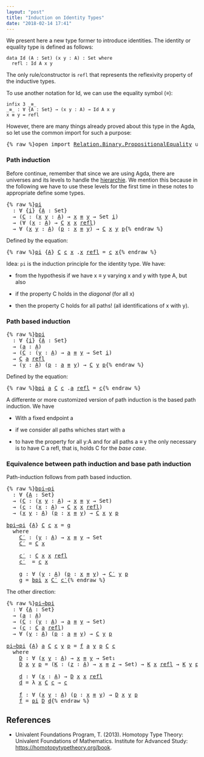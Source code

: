```yaml
---
layout: "post"
title: "Induction on Identity Types"
date: "2018-02-14 17:41"
---
```


We present here a new type former to introduce identities.
The identity or equality type is defined as follows:

```
data Id (A : Set) (x y : A) : Set where
  refl : Id A x y
```

The only rule/constructor is `refl` that represents the reflexivity property of
the inductive types.

To use another notation for Id,
we can use the equality symbol (_≡_):

```
infix 3 _≡_
_≡_ : ∀ {A : Set} → (x y : A) → Id A x y
x ≡ y = refl
```

However, there are many things already proved about this type
in the Agda, so let use the common import for such a purpose:

<pre class="Agda">{% raw %}<a id="653" class="Keyword">open</a> <a id="658" class="Keyword">import</a> <a id="665" href="https://agda.github.io/agda-stdlib/Relation.Binary.PropositionalEquality.html" class="Module">Relation.Binary.PropositionalEquality</a> <a id="703" class="Keyword">using</a> <a id="709" class="Symbol">(</a><a id="710" href="https://agda.github.io/agda-stdlib/Agda.Builtin.Equality.html#_%E2%89%A1_.refl" class="InductiveConstructor">refl</a><a id="714" class="Symbol">;</a> <a id="716" href="https://agda.github.io/agda-stdlib/Agda.Builtin.Equality.html#_%E2%89%A1_" class="Datatype Operator">_≡_</a><a id="719" class="Symbol">)</a>{% endraw %}</pre>

### Path induction

Before continue, remember that since we are using Agda, there are universes and
its levels to handle the
[hierarchie](https://pigworker.wordpress.com/2015/01/09/universe-hierarchies/).
We mention this because in the following we have to use these levels for the first time
in these notes to appropriate define some types.

<pre class="Agda">{% raw %}<a id="pi" href="{% endraw %}{% link _posts/2018-02-14-induction-on-identity-types.md %}{% raw %}#pi" class="Function">pi</a>
  <a id="1094" class="Symbol">:</a> <a id="1096" class="Symbol">∀</a> <a id="1098" class="Symbol">{</a><a id="1099" href="{% endraw %}{% link _posts/2018-02-14-induction-on-identity-types.md %}{% raw %}#1099" class="Bound">i</a><a id="1100" class="Symbol">}</a> <a id="1102" class="Symbol">{</a><a id="1103" href="{% endraw %}{% link _posts/2018-02-14-induction-on-identity-types.md %}{% raw %}#1103" class="Bound">A</a> <a id="1105" class="Symbol">:</a> <a id="1107" class="PrimitiveType">Set</a><a id="1110" class="Symbol">}</a>
  <a id="1114" class="Symbol">→</a> <a id="1116" class="Symbol">(</a><a id="1117" href="{% endraw %}{% link _posts/2018-02-14-induction-on-identity-types.md %}{% raw %}#1117" class="Bound">C</a> <a id="1119" class="Symbol">:</a> <a id="1121" class="Symbol">(</a><a id="1122" href="{% endraw %}{% link _posts/2018-02-14-induction-on-identity-types.md %}{% raw %}#1122" class="Bound">x</a> <a id="1124" href="{% endraw %}{% link _posts/2018-02-14-induction-on-identity-types.md %}{% raw %}#1124" class="Bound">y</a> <a id="1126" class="Symbol">:</a> <a id="1128" href="{% endraw %}{% link _posts/2018-02-14-induction-on-identity-types.md %}{% raw %}#1103" class="Bound">A</a><a id="1129" class="Symbol">)</a> <a id="1131" class="Symbol">→</a> <a id="1133" href="{% endraw %}{% link _posts/2018-02-14-induction-on-identity-types.md %}{% raw %}#1122" class="Bound">x</a> <a id="1135" href="https://agda.github.io/agda-stdlib/Agda.Builtin.Equality.html#_%E2%89%A1_" class="Datatype Operator">≡</a> <a id="1137" href="{% endraw %}{% link _posts/2018-02-14-induction-on-identity-types.md %}{% raw %}#1124" class="Bound">y</a> <a id="1139" class="Symbol">→</a> <a id="1141" class="PrimitiveType">Set</a> <a id="1145" href="{% endraw %}{% link _posts/2018-02-14-induction-on-identity-types.md %}{% raw %}#1099" class="Bound">i</a><a id="1146" class="Symbol">)</a>
  <a id="1150" class="Symbol">→</a> <a id="1152" class="Symbol">(∀</a> <a id="1155" class="Symbol">(</a><a id="1156" href="{% endraw %}{% link _posts/2018-02-14-induction-on-identity-types.md %}{% raw %}#1156" class="Bound">x</a> <a id="1158" class="Symbol">:</a> <a id="1160" href="{% endraw %}{% link _posts/2018-02-14-induction-on-identity-types.md %}{% raw %}#1103" class="Bound">A</a><a id="1161" class="Symbol">)</a> <a id="1163" class="Symbol">→</a> <a id="1165" href="{% endraw %}{% link _posts/2018-02-14-induction-on-identity-types.md %}{% raw %}#1117" class="Bound">C</a> <a id="1167" href="{% endraw %}{% link _posts/2018-02-14-induction-on-identity-types.md %}{% raw %}#1156" class="Bound">x</a> <a id="1169" href="{% endraw %}{% link _posts/2018-02-14-induction-on-identity-types.md %}{% raw %}#1156" class="Bound">x</a> <a id="1171" href="https://agda.github.io/agda-stdlib/Agda.Builtin.Equality.html#_%E2%89%A1_.refl" class="InductiveConstructor">refl</a><a id="1175" class="Symbol">)</a>
  <a id="1179" class="Symbol">→</a> <a id="1181" class="Symbol">∀</a> <a id="1183" class="Symbol">(</a><a id="1184" href="{% endraw %}{% link _posts/2018-02-14-induction-on-identity-types.md %}{% raw %}#1184" class="Bound">x</a> <a id="1186" href="{% endraw %}{% link _posts/2018-02-14-induction-on-identity-types.md %}{% raw %}#1186" class="Bound">y</a> <a id="1188" class="Symbol">:</a> <a id="1190" href="{% endraw %}{% link _posts/2018-02-14-induction-on-identity-types.md %}{% raw %}#1103" class="Bound">A</a><a id="1191" class="Symbol">)</a> <a id="1193" class="Symbol">(</a><a id="1194" href="{% endraw %}{% link _posts/2018-02-14-induction-on-identity-types.md %}{% raw %}#1194" class="Bound">p</a> <a id="1196" class="Symbol">:</a> <a id="1198" href="{% endraw %}{% link _posts/2018-02-14-induction-on-identity-types.md %}{% raw %}#1184" class="Bound">x</a> <a id="1200" href="https://agda.github.io/agda-stdlib/Agda.Builtin.Equality.html#_%E2%89%A1_" class="Datatype Operator">≡</a> <a id="1202" href="{% endraw %}{% link _posts/2018-02-14-induction-on-identity-types.md %}{% raw %}#1186" class="Bound">y</a><a id="1203" class="Symbol">)</a> <a id="1205" class="Symbol">→</a> <a id="1207" href="{% endraw %}{% link _posts/2018-02-14-induction-on-identity-types.md %}{% raw %}#1117" class="Bound">C</a> <a id="1209" href="{% endraw %}{% link _posts/2018-02-14-induction-on-identity-types.md %}{% raw %}#1184" class="Bound">x</a> <a id="1211" href="{% endraw %}{% link _posts/2018-02-14-induction-on-identity-types.md %}{% raw %}#1186" class="Bound">y</a> <a id="1213" href="{% endraw %}{% link _posts/2018-02-14-induction-on-identity-types.md %}{% raw %}#1194" class="Bound">p</a>{% endraw %}</pre>
Defined by the equation:
<pre class="Agda">{% raw %}<a id="1264" href="{% endraw %}{% link _posts/2018-02-14-induction-on-identity-types.md %}{% raw %}#pi" class="Function">pi</a> <a id="1267" class="Symbol">{</a><a id="1268" href="{% endraw %}{% link _posts/2018-02-14-induction-on-identity-types.md %}{% raw %}#1268" class="Bound">A</a><a id="1269" class="Symbol">}</a> <a id="1271" href="{% endraw %}{% link _posts/2018-02-14-induction-on-identity-types.md %}{% raw %}#1271" class="Bound">C</a> <a id="1273" href="{% endraw %}{% link _posts/2018-02-14-induction-on-identity-types.md %}{% raw %}#1273" class="Bound">c</a> <a id="1275" href="{% endraw %}{% link _posts/2018-02-14-induction-on-identity-types.md %}{% raw %}#1275" class="Bound">x</a> <a id="1277" class="DottedPattern Symbol">.</a><a id="1278" href="{% endraw %}{% link _posts/2018-02-14-induction-on-identity-types.md %}{% raw %}#1275" class="DottedPattern Bound">x</a> <a id="1280" href="https://agda.github.io/agda-stdlib/Agda.Builtin.Equality.html#_%E2%89%A1_.refl" class="InductiveConstructor">refl</a> <a id="1285" class="Symbol">=</a> <a id="1287" href="{% endraw %}{% link _posts/2018-02-14-induction-on-identity-types.md %}{% raw %}#1273" class="Bound">c</a> <a id="1289" href="{% endraw %}{% link _posts/2018-02-14-induction-on-identity-types.md %}{% raw %}#1275" class="Bound">x</a>{% endraw %}</pre>

Idea: `pi` is the induction principle for the identity type.
We have:

+ from the hypothesis if we have x ≡ y varying x and y with type A, but also

+ if the property C holds in the *diagonal* (for all x)

+ then the property C holds for all paths! (all identifications of x with y).

### Path based induction

<pre class="Agda">{% raw %}<a id="bpi" href="{% endraw %}{% link _posts/2018-02-14-induction-on-identity-types.md %}{% raw %}#bpi" class="Function">bpi</a>
  <a id="1633" class="Symbol">:</a> <a id="1635" class="Symbol">∀</a> <a id="1637" class="Symbol">{</a><a id="1638" href="{% endraw %}{% link _posts/2018-02-14-induction-on-identity-types.md %}{% raw %}#1638" class="Bound">i</a><a id="1639" class="Symbol">}</a> <a id="1641" class="Symbol">{</a><a id="1642" href="{% endraw %}{% link _posts/2018-02-14-induction-on-identity-types.md %}{% raw %}#1642" class="Bound">A</a> <a id="1644" class="Symbol">:</a> <a id="1646" class="PrimitiveType">Set</a><a id="1649" class="Symbol">}</a>
  <a id="1653" class="Symbol">→</a> <a id="1655" class="Symbol">(</a><a id="1656" href="{% endraw %}{% link _posts/2018-02-14-induction-on-identity-types.md %}{% raw %}#1656" class="Bound">a</a> <a id="1658" class="Symbol">:</a> <a id="1660" href="{% endraw %}{% link _posts/2018-02-14-induction-on-identity-types.md %}{% raw %}#1642" class="Bound">A</a><a id="1661" class="Symbol">)</a>
  <a id="1665" class="Symbol">→</a> <a id="1667" class="Symbol">(</a><a id="1668" href="{% endraw %}{% link _posts/2018-02-14-induction-on-identity-types.md %}{% raw %}#1668" class="Bound">C</a> <a id="1670" class="Symbol">:</a> <a id="1672" class="Symbol">(</a><a id="1673" href="{% endraw %}{% link _posts/2018-02-14-induction-on-identity-types.md %}{% raw %}#1673" class="Bound">y</a> <a id="1675" class="Symbol">:</a> <a id="1677" href="{% endraw %}{% link _posts/2018-02-14-induction-on-identity-types.md %}{% raw %}#1642" class="Bound">A</a><a id="1678" class="Symbol">)</a> <a id="1680" class="Symbol">→</a> <a id="1682" href="{% endraw %}{% link _posts/2018-02-14-induction-on-identity-types.md %}{% raw %}#1656" class="Bound">a</a> <a id="1684" href="https://agda.github.io/agda-stdlib/Agda.Builtin.Equality.html#_%E2%89%A1_" class="Datatype Operator">≡</a> <a id="1686" href="{% endraw %}{% link _posts/2018-02-14-induction-on-identity-types.md %}{% raw %}#1673" class="Bound">y</a> <a id="1688" class="Symbol">→</a> <a id="1690" class="PrimitiveType">Set</a> <a id="1694" href="{% endraw %}{% link _posts/2018-02-14-induction-on-identity-types.md %}{% raw %}#1638" class="Bound">i</a><a id="1695" class="Symbol">)</a>
  <a id="1699" class="Symbol">→</a> <a id="1701" href="{% endraw %}{% link _posts/2018-02-14-induction-on-identity-types.md %}{% raw %}#1668" class="Bound">C</a> <a id="1703" href="{% endraw %}{% link _posts/2018-02-14-induction-on-identity-types.md %}{% raw %}#1656" class="Bound">a</a> <a id="1705" href="https://agda.github.io/agda-stdlib/Agda.Builtin.Equality.html#_%E2%89%A1_.refl" class="InductiveConstructor">refl</a>
  <a id="1712" class="Symbol">→</a> <a id="1714" class="Symbol">(</a><a id="1715" href="{% endraw %}{% link _posts/2018-02-14-induction-on-identity-types.md %}{% raw %}#1715" class="Bound">y</a> <a id="1717" class="Symbol">:</a> <a id="1719" href="{% endraw %}{% link _posts/2018-02-14-induction-on-identity-types.md %}{% raw %}#1642" class="Bound">A</a><a id="1720" class="Symbol">)</a> <a id="1722" class="Symbol">(</a><a id="1723" href="{% endraw %}{% link _posts/2018-02-14-induction-on-identity-types.md %}{% raw %}#1723" class="Bound">p</a> <a id="1725" class="Symbol">:</a> <a id="1727" href="{% endraw %}{% link _posts/2018-02-14-induction-on-identity-types.md %}{% raw %}#1656" class="Bound">a</a> <a id="1729" href="https://agda.github.io/agda-stdlib/Agda.Builtin.Equality.html#_%E2%89%A1_" class="Datatype Operator">≡</a> <a id="1731" href="{% endraw %}{% link _posts/2018-02-14-induction-on-identity-types.md %}{% raw %}#1715" class="Bound">y</a><a id="1732" class="Symbol">)</a> <a id="1734" class="Symbol">→</a> <a id="1736" href="{% endraw %}{% link _posts/2018-02-14-induction-on-identity-types.md %}{% raw %}#1668" class="Bound">C</a> <a id="1738" href="{% endraw %}{% link _posts/2018-02-14-induction-on-identity-types.md %}{% raw %}#1715" class="Bound">y</a> <a id="1740" href="{% endraw %}{% link _posts/2018-02-14-induction-on-identity-types.md %}{% raw %}#1723" class="Bound">p</a>{% endraw %}</pre>
Defined by the equation:
<pre class="Agda">{% raw %}<a id="1791" href="{% endraw %}{% link _posts/2018-02-14-induction-on-identity-types.md %}{% raw %}#bpi" class="Function">bpi</a> <a id="1795" href="{% endraw %}{% link _posts/2018-02-14-induction-on-identity-types.md %}{% raw %}#1795" class="Bound">a</a> <a id="1797" href="{% endraw %}{% link _posts/2018-02-14-induction-on-identity-types.md %}{% raw %}#1797" class="Bound">C</a> <a id="1799" href="{% endraw %}{% link _posts/2018-02-14-induction-on-identity-types.md %}{% raw %}#1799" class="Bound">c</a> <a id="1801" class="DottedPattern Symbol">.</a><a id="1802" href="{% endraw %}{% link _posts/2018-02-14-induction-on-identity-types.md %}{% raw %}#1795" class="DottedPattern Bound">a</a> <a id="1804" href="https://agda.github.io/agda-stdlib/Agda.Builtin.Equality.html#_%E2%89%A1_.refl" class="InductiveConstructor">refl</a> <a id="1809" class="Symbol">=</a> <a id="1811" href="{% endraw %}{% link _posts/2018-02-14-induction-on-identity-types.md %}{% raw %}#1799" class="Bound">c</a>{% endraw %}</pre>

A differente or more customized version of path induction is the based
path induction. We have

+ With a fixed endpoint a

+ if we consider all paths whiches start with a

+ to have the property for all y:A and for all paths a ≡ y the only
necessary is to have C a refl, that is, holds C for the *base case*.


### Equivalence between path induction and base path induction

Path-induction follows from path based induction.

<pre class="Agda">{% raw %}<a id="bpi⇒pi" href="{% endraw %}{% link _posts/2018-02-14-induction-on-identity-types.md %}{% raw %}#bpi%E2%87%92pi" class="Function">bpi⇒pi</a>
  <a id="2273" class="Symbol">:</a> <a id="2275" class="Symbol">∀</a> <a id="2277" class="Symbol">{</a><a id="2278" href="{% endraw %}{% link _posts/2018-02-14-induction-on-identity-types.md %}{% raw %}#2278" class="Bound">A</a> <a id="2280" class="Symbol">:</a> <a id="2282" class="PrimitiveType">Set</a><a id="2285" class="Symbol">}</a>
  <a id="2289" class="Symbol">→</a> <a id="2291" class="Symbol">(</a><a id="2292" href="{% endraw %}{% link _posts/2018-02-14-induction-on-identity-types.md %}{% raw %}#2292" class="Bound">C</a> <a id="2294" class="Symbol">:</a> <a id="2296" class="Symbol">(</a><a id="2297" href="{% endraw %}{% link _posts/2018-02-14-induction-on-identity-types.md %}{% raw %}#2297" class="Bound">x</a> <a id="2299" href="{% endraw %}{% link _posts/2018-02-14-induction-on-identity-types.md %}{% raw %}#2299" class="Bound">y</a> <a id="2301" class="Symbol">:</a> <a id="2303" href="{% endraw %}{% link _posts/2018-02-14-induction-on-identity-types.md %}{% raw %}#2278" class="Bound">A</a><a id="2304" class="Symbol">)</a> <a id="2306" class="Symbol">→</a> <a id="2308" href="{% endraw %}{% link _posts/2018-02-14-induction-on-identity-types.md %}{% raw %}#2297" class="Bound">x</a> <a id="2310" href="https://agda.github.io/agda-stdlib/Agda.Builtin.Equality.html#_%E2%89%A1_" class="Datatype Operator">≡</a> <a id="2312" href="{% endraw %}{% link _posts/2018-02-14-induction-on-identity-types.md %}{% raw %}#2299" class="Bound">y</a> <a id="2314" class="Symbol">→</a> <a id="2316" class="PrimitiveType">Set</a><a id="2319" class="Symbol">)</a>
  <a id="2323" class="Symbol">→</a> <a id="2325" class="Symbol">(</a><a id="2326" href="{% endraw %}{% link _posts/2018-02-14-induction-on-identity-types.md %}{% raw %}#2326" class="Bound">c</a> <a id="2328" class="Symbol">:</a> <a id="2330" class="Symbol">(</a><a id="2331" href="{% endraw %}{% link _posts/2018-02-14-induction-on-identity-types.md %}{% raw %}#2331" class="Bound">x</a> <a id="2333" class="Symbol">:</a> <a id="2335" href="{% endraw %}{% link _posts/2018-02-14-induction-on-identity-types.md %}{% raw %}#2278" class="Bound">A</a><a id="2336" class="Symbol">)</a> <a id="2338" class="Symbol">→</a> <a id="2340" href="{% endraw %}{% link _posts/2018-02-14-induction-on-identity-types.md %}{% raw %}#2292" class="Bound">C</a> <a id="2342" href="{% endraw %}{% link _posts/2018-02-14-induction-on-identity-types.md %}{% raw %}#2331" class="Bound">x</a> <a id="2344" href="{% endraw %}{% link _posts/2018-02-14-induction-on-identity-types.md %}{% raw %}#2331" class="Bound">x</a> <a id="2346" href="https://agda.github.io/agda-stdlib/Agda.Builtin.Equality.html#_%E2%89%A1_.refl" class="InductiveConstructor">refl</a><a id="2350" class="Symbol">)</a>
  <a id="2354" class="Symbol">→</a> <a id="2356" class="Symbol">(</a><a id="2357" href="{% endraw %}{% link _posts/2018-02-14-induction-on-identity-types.md %}{% raw %}#2357" class="Bound">x</a> <a id="2359" href="{% endraw %}{% link _posts/2018-02-14-induction-on-identity-types.md %}{% raw %}#2359" class="Bound">y</a> <a id="2361" class="Symbol">:</a> <a id="2363" href="{% endraw %}{% link _posts/2018-02-14-induction-on-identity-types.md %}{% raw %}#2278" class="Bound">A</a><a id="2364" class="Symbol">)</a> <a id="2366" class="Symbol">(</a><a id="2367" href="{% endraw %}{% link _posts/2018-02-14-induction-on-identity-types.md %}{% raw %}#2367" class="Bound">p</a> <a id="2369" class="Symbol">:</a> <a id="2371" href="{% endraw %}{% link _posts/2018-02-14-induction-on-identity-types.md %}{% raw %}#2357" class="Bound">x</a> <a id="2373" href="https://agda.github.io/agda-stdlib/Agda.Builtin.Equality.html#_%E2%89%A1_" class="Datatype Operator">≡</a> <a id="2375" href="{% endraw %}{% link _posts/2018-02-14-induction-on-identity-types.md %}{% raw %}#2359" class="Bound">y</a><a id="2376" class="Symbol">)</a> <a id="2378" class="Symbol">→</a> <a id="2380" href="{% endraw %}{% link _posts/2018-02-14-induction-on-identity-types.md %}{% raw %}#2292" class="Bound">C</a> <a id="2382" href="{% endraw %}{% link _posts/2018-02-14-induction-on-identity-types.md %}{% raw %}#2357" class="Bound">x</a> <a id="2384" href="{% endraw %}{% link _posts/2018-02-14-induction-on-identity-types.md %}{% raw %}#2359" class="Bound">y</a> <a id="2386" href="{% endraw %}{% link _posts/2018-02-14-induction-on-identity-types.md %}{% raw %}#2367" class="Bound">p</a>

<a id="2389" href="{% endraw %}{% link _posts/2018-02-14-induction-on-identity-types.md %}{% raw %}#bpi%E2%87%92pi" class="Function">bpi⇒pi</a> <a id="2396" class="Symbol">{</a><a id="2397" href="{% endraw %}{% link _posts/2018-02-14-induction-on-identity-types.md %}{% raw %}#2397" class="Bound">A</a><a id="2398" class="Symbol">}</a> <a id="2400" href="{% endraw %}{% link _posts/2018-02-14-induction-on-identity-types.md %}{% raw %}#2400" class="Bound">C</a> <a id="2402" href="{% endraw %}{% link _posts/2018-02-14-induction-on-identity-types.md %}{% raw %}#2402" class="Bound">c</a> <a id="2404" href="{% endraw %}{% link _posts/2018-02-14-induction-on-identity-types.md %}{% raw %}#2404" class="Bound">x</a> <a id="2406" class="Symbol">=</a> <a id="2408" href="{% endraw %}{% link _posts/2018-02-14-induction-on-identity-types.md %}{% raw %}#2502" class="Function">g</a>
  <a id="2412" class="Keyword">where</a>
    <a id="2422" href="{% endraw %}{% link _posts/2018-02-14-induction-on-identity-types.md %}{% raw %}#2422" class="Function">C′</a> <a id="2425" class="Symbol">:</a> <a id="2427" class="Symbol">(</a><a id="2428" href="{% endraw %}{% link _posts/2018-02-14-induction-on-identity-types.md %}{% raw %}#2428" class="Bound">y</a> <a id="2430" class="Symbol">:</a> <a id="2432" href="{% endraw %}{% link _posts/2018-02-14-induction-on-identity-types.md %}{% raw %}#2397" class="Bound">A</a><a id="2433" class="Symbol">)</a> <a id="2435" class="Symbol">→</a> <a id="2437" href="{% endraw %}{% link _posts/2018-02-14-induction-on-identity-types.md %}{% raw %}#2404" class="Bound">x</a> <a id="2439" href="https://agda.github.io/agda-stdlib/Agda.Builtin.Equality.html#_%E2%89%A1_" class="Datatype Operator">≡</a> <a id="2441" href="{% endraw %}{% link _posts/2018-02-14-induction-on-identity-types.md %}{% raw %}#2428" class="Bound">y</a> <a id="2443" class="Symbol">→</a> <a id="2445" class="PrimitiveType">Set</a>
    <a id="2453" href="{% endraw %}{% link _posts/2018-02-14-induction-on-identity-types.md %}{% raw %}#2422" class="Function">C′</a> <a id="2456" class="Symbol">=</a> <a id="2458" href="{% endraw %}{% link _posts/2018-02-14-induction-on-identity-types.md %}{% raw %}#2400" class="Bound">C</a> <a id="2460" href="{% endraw %}{% link _posts/2018-02-14-induction-on-identity-types.md %}{% raw %}#2404" class="Bound">x</a>

    <a id="2467" href="{% endraw %}{% link _posts/2018-02-14-induction-on-identity-types.md %}{% raw %}#2467" class="Function">c′</a> <a id="2470" class="Symbol">:</a> <a id="2472" href="{% endraw %}{% link _posts/2018-02-14-induction-on-identity-types.md %}{% raw %}#2400" class="Bound">C</a> <a id="2474" href="{% endraw %}{% link _posts/2018-02-14-induction-on-identity-types.md %}{% raw %}#2404" class="Bound">x</a> <a id="2476" href="{% endraw %}{% link _posts/2018-02-14-induction-on-identity-types.md %}{% raw %}#2404" class="Bound">x</a> <a id="2478" href="https://agda.github.io/agda-stdlib/Agda.Builtin.Equality.html#_%E2%89%A1_.refl" class="InductiveConstructor">refl</a>
    <a id="2487" href="{% endraw %}{% link _posts/2018-02-14-induction-on-identity-types.md %}{% raw %}#2467" class="Function">c′</a>  <a id="2491" class="Symbol">=</a> <a id="2493" href="{% endraw %}{% link _posts/2018-02-14-induction-on-identity-types.md %}{% raw %}#2402" class="Bound">c</a> <a id="2495" href="{% endraw %}{% link _posts/2018-02-14-induction-on-identity-types.md %}{% raw %}#2404" class="Bound">x</a>

    <a id="2502" href="{% endraw %}{% link _posts/2018-02-14-induction-on-identity-types.md %}{% raw %}#2502" class="Function">g</a> <a id="2504" class="Symbol">:</a> <a id="2506" class="Symbol">∀</a> <a id="2508" class="Symbol">(</a><a id="2509" href="{% endraw %}{% link _posts/2018-02-14-induction-on-identity-types.md %}{% raw %}#2509" class="Bound">y</a> <a id="2511" class="Symbol">:</a> <a id="2513" href="{% endraw %}{% link _posts/2018-02-14-induction-on-identity-types.md %}{% raw %}#2397" class="Bound">A</a><a id="2514" class="Symbol">)</a> <a id="2516" class="Symbol">(</a><a id="2517" href="{% endraw %}{% link _posts/2018-02-14-induction-on-identity-types.md %}{% raw %}#2517" class="Bound">p</a> <a id="2519" class="Symbol">:</a> <a id="2521" href="{% endraw %}{% link _posts/2018-02-14-induction-on-identity-types.md %}{% raw %}#2404" class="Bound">x</a> <a id="2523" href="https://agda.github.io/agda-stdlib/Agda.Builtin.Equality.html#_%E2%89%A1_" class="Datatype Operator">≡</a> <a id="2525" href="{% endraw %}{% link _posts/2018-02-14-induction-on-identity-types.md %}{% raw %}#2509" class="Bound">y</a><a id="2526" class="Symbol">)</a> <a id="2528" class="Symbol">→</a> <a id="2530" href="{% endraw %}{% link _posts/2018-02-14-induction-on-identity-types.md %}{% raw %}#2422" class="Function">C′</a> <a id="2533" href="{% endraw %}{% link _posts/2018-02-14-induction-on-identity-types.md %}{% raw %}#2509" class="Bound">y</a> <a id="2535" href="{% endraw %}{% link _posts/2018-02-14-induction-on-identity-types.md %}{% raw %}#2517" class="Bound">p</a>
    <a id="2541" href="{% endraw %}{% link _posts/2018-02-14-induction-on-identity-types.md %}{% raw %}#2502" class="Function">g</a> <a id="2543" class="Symbol">=</a> <a id="2545" href="{% endraw %}{% link _posts/2018-02-14-induction-on-identity-types.md %}{% raw %}#bpi" class="Function">bpi</a> <a id="2549" href="{% endraw %}{% link _posts/2018-02-14-induction-on-identity-types.md %}{% raw %}#2404" class="Bound">x</a> <a id="2551" href="{% endraw %}{% link _posts/2018-02-14-induction-on-identity-types.md %}{% raw %}#2422" class="Function">C′</a> <a id="2554" href="{% endraw %}{% link _posts/2018-02-14-induction-on-identity-types.md %}{% raw %}#2467" class="Function">c′</a>{% endraw %}</pre>

The other direction:

<pre class="Agda">{% raw %}<a id="pi⇒bpi" href="{% endraw %}{% link _posts/2018-02-14-induction-on-identity-types.md %}{% raw %}#pi%E2%87%92bpi" class="Function">pi⇒bpi</a>
  <a id="2613" class="Symbol">:</a> <a id="2615" class="Symbol">∀</a> <a id="2617" class="Symbol">{</a><a id="2618" href="{% endraw %}{% link _posts/2018-02-14-induction-on-identity-types.md %}{% raw %}#2618" class="Bound">A</a> <a id="2620" class="Symbol">:</a> <a id="2622" class="PrimitiveType">Set</a><a id="2625" class="Symbol">}</a>
  <a id="2629" class="Symbol">→</a> <a id="2631" class="Symbol">(</a><a id="2632" href="{% endraw %}{% link _posts/2018-02-14-induction-on-identity-types.md %}{% raw %}#2632" class="Bound">a</a> <a id="2634" class="Symbol">:</a> <a id="2636" href="{% endraw %}{% link _posts/2018-02-14-induction-on-identity-types.md %}{% raw %}#2618" class="Bound">A</a><a id="2637" class="Symbol">)</a>
  <a id="2641" class="Symbol">→</a> <a id="2643" class="Symbol">(</a><a id="2644" href="{% endraw %}{% link _posts/2018-02-14-induction-on-identity-types.md %}{% raw %}#2644" class="Bound">C</a> <a id="2646" class="Symbol">:</a> <a id="2648" class="Symbol">(</a><a id="2649" href="{% endraw %}{% link _posts/2018-02-14-induction-on-identity-types.md %}{% raw %}#2649" class="Bound">y</a> <a id="2651" class="Symbol">:</a> <a id="2653" href="{% endraw %}{% link _posts/2018-02-14-induction-on-identity-types.md %}{% raw %}#2618" class="Bound">A</a><a id="2654" class="Symbol">)</a> <a id="2656" class="Symbol">→</a> <a id="2658" href="{% endraw %}{% link _posts/2018-02-14-induction-on-identity-types.md %}{% raw %}#2632" class="Bound">a</a> <a id="2660" href="https://agda.github.io/agda-stdlib/Agda.Builtin.Equality.html#_%E2%89%A1_" class="Datatype Operator">≡</a> <a id="2662" href="{% endraw %}{% link _posts/2018-02-14-induction-on-identity-types.md %}{% raw %}#2649" class="Bound">y</a> <a id="2664" class="Symbol">→</a> <a id="2666" class="PrimitiveType">Set</a><a id="2669" class="Symbol">)</a>
  <a id="2673" class="Symbol">→</a> <a id="2675" class="Symbol">(</a><a id="2676" href="{% endraw %}{% link _posts/2018-02-14-induction-on-identity-types.md %}{% raw %}#2676" class="Bound">c</a> <a id="2678" class="Symbol">:</a> <a id="2680" href="{% endraw %}{% link _posts/2018-02-14-induction-on-identity-types.md %}{% raw %}#2644" class="Bound">C</a> <a id="2682" href="{% endraw %}{% link _posts/2018-02-14-induction-on-identity-types.md %}{% raw %}#2632" class="Bound">a</a> <a id="2684" href="https://agda.github.io/agda-stdlib/Agda.Builtin.Equality.html#_%E2%89%A1_.refl" class="InductiveConstructor">refl</a><a id="2688" class="Symbol">)</a>
  <a id="2692" class="Symbol">→</a> <a id="2694" class="Symbol">∀</a> <a id="2696" class="Symbol">(</a><a id="2697" href="{% endraw %}{% link _posts/2018-02-14-induction-on-identity-types.md %}{% raw %}#2697" class="Bound">y</a> <a id="2699" class="Symbol">:</a> <a id="2701" href="{% endraw %}{% link _posts/2018-02-14-induction-on-identity-types.md %}{% raw %}#2618" class="Bound">A</a><a id="2702" class="Symbol">)</a> <a id="2704" class="Symbol">(</a><a id="2705" href="{% endraw %}{% link _posts/2018-02-14-induction-on-identity-types.md %}{% raw %}#2705" class="Bound">p</a> <a id="2707" class="Symbol">:</a> <a id="2709" href="{% endraw %}{% link _posts/2018-02-14-induction-on-identity-types.md %}{% raw %}#2632" class="Bound">a</a> <a id="2711" href="https://agda.github.io/agda-stdlib/Agda.Builtin.Equality.html#_%E2%89%A1_" class="Datatype Operator">≡</a> <a id="2713" href="{% endraw %}{% link _posts/2018-02-14-induction-on-identity-types.md %}{% raw %}#2697" class="Bound">y</a><a id="2714" class="Symbol">)</a> <a id="2716" class="Symbol">→</a> <a id="2718" href="{% endraw %}{% link _posts/2018-02-14-induction-on-identity-types.md %}{% raw %}#2644" class="Bound">C</a> <a id="2720" href="{% endraw %}{% link _posts/2018-02-14-induction-on-identity-types.md %}{% raw %}#2697" class="Bound">y</a> <a id="2722" href="{% endraw %}{% link _posts/2018-02-14-induction-on-identity-types.md %}{% raw %}#2705" class="Bound">p</a>

<a id="2725" href="{% endraw %}{% link _posts/2018-02-14-induction-on-identity-types.md %}{% raw %}#pi%E2%87%92bpi" class="Function">pi⇒bpi</a> <a id="2732" class="Symbol">{</a><a id="2733" href="{% endraw %}{% link _posts/2018-02-14-induction-on-identity-types.md %}{% raw %}#2733" class="Bound">A</a><a id="2734" class="Symbol">}</a> <a id="2736" href="{% endraw %}{% link _posts/2018-02-14-induction-on-identity-types.md %}{% raw %}#2736" class="Bound">a</a> <a id="2738" href="{% endraw %}{% link _posts/2018-02-14-induction-on-identity-types.md %}{% raw %}#2738" class="Bound">C</a> <a id="2740" href="{% endraw %}{% link _posts/2018-02-14-induction-on-identity-types.md %}{% raw %}#2740" class="Bound">c</a> <a id="2742" href="{% endraw %}{% link _posts/2018-02-14-induction-on-identity-types.md %}{% raw %}#2742" class="Bound">y</a> <a id="2744" href="{% endraw %}{% link _posts/2018-02-14-induction-on-identity-types.md %}{% raw %}#2744" class="Bound">p</a> <a id="2746" class="Symbol">=</a> <a id="2748" href="{% endraw %}{% link _posts/2018-02-14-induction-on-identity-types.md %}{% raw %}#2921" class="Function">f</a> <a id="2750" href="{% endraw %}{% link _posts/2018-02-14-induction-on-identity-types.md %}{% raw %}#2736" class="Bound">a</a> <a id="2752" href="{% endraw %}{% link _posts/2018-02-14-induction-on-identity-types.md %}{% raw %}#2742" class="Bound">y</a> <a id="2754" href="{% endraw %}{% link _posts/2018-02-14-induction-on-identity-types.md %}{% raw %}#2744" class="Bound">p</a> <a id="2756" href="{% endraw %}{% link _posts/2018-02-14-induction-on-identity-types.md %}{% raw %}#2738" class="Bound">C</a> <a id="2758" href="{% endraw %}{% link _posts/2018-02-14-induction-on-identity-types.md %}{% raw %}#2740" class="Bound">c</a>
  <a id="2762" class="Keyword">where</a>
    <a id="2772" href="{% endraw %}{% link _posts/2018-02-14-induction-on-identity-types.md %}{% raw %}#2772" class="Function">D</a> <a id="2774" class="Symbol">:</a> <a id="2776" class="Symbol">∀</a> <a id="2778" class="Symbol">(</a><a id="2779" href="{% endraw %}{% link _posts/2018-02-14-induction-on-identity-types.md %}{% raw %}#2779" class="Bound">x</a> <a id="2781" href="{% endraw %}{% link _posts/2018-02-14-induction-on-identity-types.md %}{% raw %}#2781" class="Bound">y</a> <a id="2783" class="Symbol">:</a> <a id="2785" href="{% endraw %}{% link _posts/2018-02-14-induction-on-identity-types.md %}{% raw %}#2733" class="Bound">A</a><a id="2786" class="Symbol">)</a> <a id="2788" class="Symbol">→</a> <a id="2790" href="{% endraw %}{% link _posts/2018-02-14-induction-on-identity-types.md %}{% raw %}#2779" class="Bound">x</a> <a id="2792" href="https://agda.github.io/agda-stdlib/Agda.Builtin.Equality.html#_%E2%89%A1_" class="Datatype Operator">≡</a> <a id="2794" href="{% endraw %}{% link _posts/2018-02-14-induction-on-identity-types.md %}{% raw %}#2781" class="Bound">y</a> <a id="2796" class="Symbol">→</a> <a id="2798" class="PrimitiveType">Set₁</a>
    <a id="2807" href="{% endraw %}{% link _posts/2018-02-14-induction-on-identity-types.md %}{% raw %}#2772" class="Function">D</a> <a id="2809" href="{% endraw %}{% link _posts/2018-02-14-induction-on-identity-types.md %}{% raw %}#2809" class="Bound">x</a> <a id="2811" href="{% endraw %}{% link _posts/2018-02-14-induction-on-identity-types.md %}{% raw %}#2811" class="Bound">y</a> <a id="2813" href="{% endraw %}{% link _posts/2018-02-14-induction-on-identity-types.md %}{% raw %}#2813" class="Bound">p</a> <a id="2815" class="Symbol">=</a> <a id="2817" class="Symbol">(</a><a id="2818" href="{% endraw %}{% link _posts/2018-02-14-induction-on-identity-types.md %}{% raw %}#2818" class="Bound">K</a> <a id="2820" class="Symbol">:</a> <a id="2822" class="Symbol">(</a><a id="2823" href="{% endraw %}{% link _posts/2018-02-14-induction-on-identity-types.md %}{% raw %}#2823" class="Bound">z</a> <a id="2825" class="Symbol">:</a> <a id="2827" href="{% endraw %}{% link _posts/2018-02-14-induction-on-identity-types.md %}{% raw %}#2733" class="Bound">A</a><a id="2828" class="Symbol">)</a> <a id="2830" class="Symbol">→</a> <a id="2832" href="{% endraw %}{% link _posts/2018-02-14-induction-on-identity-types.md %}{% raw %}#2809" class="Bound">x</a> <a id="2834" href="https://agda.github.io/agda-stdlib/Agda.Builtin.Equality.html#_%E2%89%A1_" class="Datatype Operator">≡</a> <a id="2836" href="{% endraw %}{% link _posts/2018-02-14-induction-on-identity-types.md %}{% raw %}#2823" class="Bound">z</a> <a id="2838" class="Symbol">→</a> <a id="2840" class="PrimitiveType">Set</a><a id="2843" class="Symbol">)</a> <a id="2845" class="Symbol">→</a> <a id="2847" href="{% endraw %}{% link _posts/2018-02-14-induction-on-identity-types.md %}{% raw %}#2818" class="Bound">K</a> <a id="2849" href="{% endraw %}{% link _posts/2018-02-14-induction-on-identity-types.md %}{% raw %}#2809" class="Bound">x</a> <a id="2851" href="https://agda.github.io/agda-stdlib/Agda.Builtin.Equality.html#_%E2%89%A1_.refl" class="InductiveConstructor">refl</a> <a id="2856" class="Symbol">→</a> <a id="2858" href="{% endraw %}{% link _posts/2018-02-14-induction-on-identity-types.md %}{% raw %}#2818" class="Bound">K</a> <a id="2860" href="{% endraw %}{% link _posts/2018-02-14-induction-on-identity-types.md %}{% raw %}#2811" class="Bound">y</a> <a id="2862" href="{% endraw %}{% link _posts/2018-02-14-induction-on-identity-types.md %}{% raw %}#2813" class="Bound">p</a>

    <a id="2869" href="{% endraw %}{% link _posts/2018-02-14-induction-on-identity-types.md %}{% raw %}#2869" class="Function">d</a> <a id="2871" class="Symbol">:</a> <a id="2873" class="Symbol">∀</a> <a id="2875" class="Symbol">(</a><a id="2876" href="{% endraw %}{% link _posts/2018-02-14-induction-on-identity-types.md %}{% raw %}#2876" class="Bound">x</a> <a id="2878" class="Symbol">:</a> <a id="2880" href="{% endraw %}{% link _posts/2018-02-14-induction-on-identity-types.md %}{% raw %}#2733" class="Bound">A</a><a id="2881" class="Symbol">)</a> <a id="2883" class="Symbol">→</a> <a id="2885" href="{% endraw %}{% link _posts/2018-02-14-induction-on-identity-types.md %}{% raw %}#2772" class="Function">D</a> <a id="2887" href="{% endraw %}{% link _posts/2018-02-14-induction-on-identity-types.md %}{% raw %}#2876" class="Bound">x</a> <a id="2889" href="{% endraw %}{% link _posts/2018-02-14-induction-on-identity-types.md %}{% raw %}#2876" class="Bound">x</a> <a id="2891" href="https://agda.github.io/agda-stdlib/Agda.Builtin.Equality.html#_%E2%89%A1_.refl" class="InductiveConstructor">refl</a>
    <a id="2900" href="{% endraw %}{% link _posts/2018-02-14-induction-on-identity-types.md %}{% raw %}#2869" class="Function">d</a> <a id="2902" class="Symbol">=</a> <a id="2904" class="Symbol">λ</a> <a id="2906" href="{% endraw %}{% link _posts/2018-02-14-induction-on-identity-types.md %}{% raw %}#2906" class="Bound">x</a> <a id="2908" href="{% endraw %}{% link _posts/2018-02-14-induction-on-identity-types.md %}{% raw %}#2908" class="Bound">C</a> <a id="2910" href="{% endraw %}{% link _posts/2018-02-14-induction-on-identity-types.md %}{% raw %}#2910" class="Bound">c</a> <a id="2912" class="Symbol">→</a> <a id="2914" href="{% endraw %}{% link _posts/2018-02-14-induction-on-identity-types.md %}{% raw %}#2910" class="Bound">c</a>

    <a id="2921" href="{% endraw %}{% link _posts/2018-02-14-induction-on-identity-types.md %}{% raw %}#2921" class="Function">f</a> <a id="2923" class="Symbol">:</a> <a id="2925" class="Symbol">∀</a> <a id="2927" class="Symbol">(</a><a id="2928" href="{% endraw %}{% link _posts/2018-02-14-induction-on-identity-types.md %}{% raw %}#2928" class="Bound">x</a> <a id="2930" href="{% endraw %}{% link _posts/2018-02-14-induction-on-identity-types.md %}{% raw %}#2930" class="Bound">y</a> <a id="2932" class="Symbol">:</a> <a id="2934" href="{% endraw %}{% link _posts/2018-02-14-induction-on-identity-types.md %}{% raw %}#2733" class="Bound">A</a><a id="2935" class="Symbol">)</a> <a id="2937" class="Symbol">(</a><a id="2938" href="{% endraw %}{% link _posts/2018-02-14-induction-on-identity-types.md %}{% raw %}#2938" class="Bound">p</a> <a id="2940" class="Symbol">:</a> <a id="2942" href="{% endraw %}{% link _posts/2018-02-14-induction-on-identity-types.md %}{% raw %}#2928" class="Bound">x</a> <a id="2944" href="https://agda.github.io/agda-stdlib/Agda.Builtin.Equality.html#_%E2%89%A1_" class="Datatype Operator">≡</a> <a id="2946" href="{% endraw %}{% link _posts/2018-02-14-induction-on-identity-types.md %}{% raw %}#2930" class="Bound">y</a><a id="2947" class="Symbol">)</a> <a id="2949" class="Symbol">→</a> <a id="2951" href="{% endraw %}{% link _posts/2018-02-14-induction-on-identity-types.md %}{% raw %}#2772" class="Function">D</a> <a id="2953" href="{% endraw %}{% link _posts/2018-02-14-induction-on-identity-types.md %}{% raw %}#2928" class="Bound">x</a> <a id="2955" href="{% endraw %}{% link _posts/2018-02-14-induction-on-identity-types.md %}{% raw %}#2930" class="Bound">y</a> <a id="2957" href="{% endraw %}{% link _posts/2018-02-14-induction-on-identity-types.md %}{% raw %}#2938" class="Bound">p</a>
    <a id="2963" href="{% endraw %}{% link _posts/2018-02-14-induction-on-identity-types.md %}{% raw %}#2921" class="Function">f</a> <a id="2965" class="Symbol">=</a> <a id="2967" href="{% endraw %}{% link _posts/2018-02-14-induction-on-identity-types.md %}{% raw %}#pi" class="Function">pi</a> <a id="2970" href="{% endraw %}{% link _posts/2018-02-14-induction-on-identity-types.md %}{% raw %}#2772" class="Function">D</a> <a id="2972" href="{% endraw %}{% link _posts/2018-02-14-induction-on-identity-types.md %}{% raw %}#2869" class="Function">d</a>{% endraw %}</pre>


## References

* Univalent Foundations Program, T. (2013). Homotopy Type Theory: Univalent
Foundations of Mathematics. Institute for Advanced Study:
https://homotopytypetheory.org/book.
